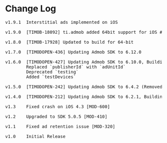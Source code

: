 # Change Log
<pre>
v1.9.1 	Interstitial ads implemented on iOS

v1.9.0 	[TIMOB-18092] ti.admob added 64bit support for iOS #15 

v1.8.0  [TIMOB-17928] Updated to build for 64-bit

v1.7.0  [TIMODOPEN-436] Updating Admob SDK to 6.12.0

v1.6.0  [TIMODOPEN-427] Updating Admob SDK to 6.10.0, Building with TiSDK 3.2.3.GA, update documentation
        Replaced `publisherId` with `adUnitId`
        Deprecated `testing`
        Added `testDevices`

v1.5.0  [TIMODOPEN-242] Updating Admob SDK to 6.4.2 (Removed all uses of UDID)

v1.4.0  [TIMODOPEN-212] Updating Admob SDK to 6.2.1, Building with TiSDK 2.1.3.GA, update documentation
	
v1.3	Fixed crash on iOS 4.3 [MOD-600]

v1.2	Upgraded to SDK 5.0.5 [MOD-410]

v1.1	Fixed ad retention issue [MOD-320]

v1.0    Initial Release
